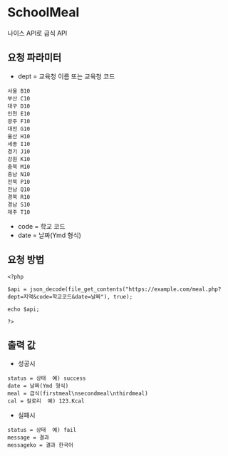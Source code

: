 # SchoolMeal
나이스 API로 급식 API

## 요청 파라미터

- dept = 교육청 이름 또는 교육청 코드<br>
```
서울 B10
부산 C10
대구 D10
인천 E10
광주 F10
대전 G10
울산 H10
세종 I10
경기 J10
강원 K10
충북 M10
충남 N10
전북 P10
전남 Q10
경북 R10
경남 S10
제주 T10
```
- code = 학교 코드<br>
- date = 날짜(Ymd 형식)<br>

## 요청 방법
```
<?php

$api = json_decode(file_get_contents("https://example.com/meal.php?dept=지역&code=학교코드&date=날짜"), true);

echo $api;

?>
```

## 출력 값
- 성공시
```
status = 상태  예) success
date = 날짜(Ymd 형식)
meal = 급식(firstmeal\nsecondmeal\nthirdmeal)
cal = 칼로리  예) 123.Kcal
```
- 실패시
```
status = 상태  예) fail
message = 결과
messageko = 결과 한국어
```
